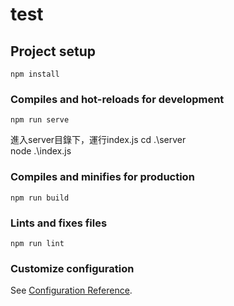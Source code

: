 # test

## Project setup
```
npm install
```

### Compiles and hot-reloads for development
```
npm run serve
```

進入server目錄下，運行index.js
 cd .\server\
 node .\index.js

### Compiles and minifies for production
```
npm run build
```

### Lints and fixes files
```
npm run lint
```

### Customize configuration
See [Configuration Reference](https://cli.vuejs.org/config/).
